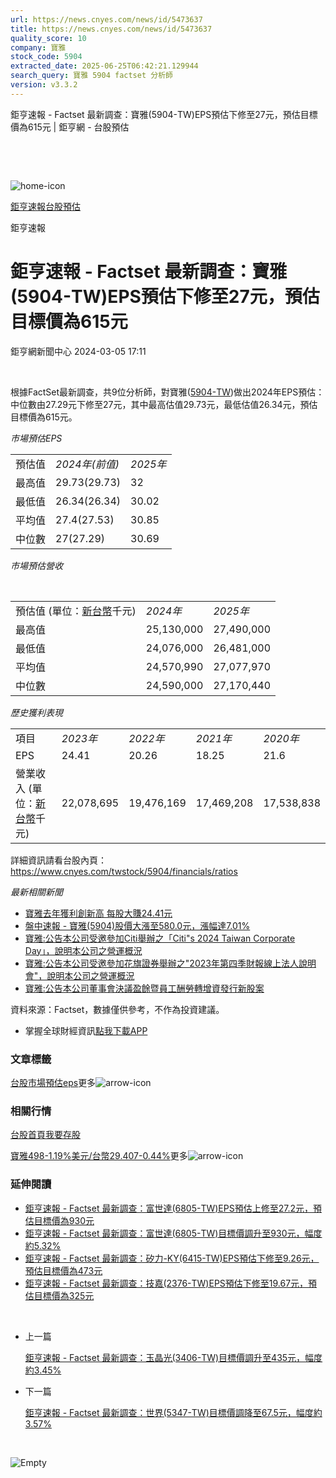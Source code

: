 ```yaml
---
url: https://news.cnyes.com/news/id/5473637
title: https://news.cnyes.com/news/id/5473637
quality_score: 10
company: 寶雅
stock_code: 5904
extracted_date: 2025-06-25T06:42:21.129944
search_query: 寶雅 5904 factset 分析師
version: v3.3.2
---
```


鉅亨速報 - Factset 最新調查：寶雅(5904-TW)EPS預估下修至27元，預估目標價為615元 | 鉅亨網 - 台股預估

‌

‌

![home-icon](/assets/icons/breadCrumb/symbol-icon-home.svg)

[鉅亨速報](/news/cat/anue_live)[台股預估](/news/cat/tw_forecast)

鉅亨速報

# 鉅亨速報 - Factset 最新調查：寶雅(5904-TW)EPS預估下修至27元，預估目標價為615元

鉅亨網新聞中心 2024-03-05 17:11

‌

根據FactSet最新調查，共9位分析師，對寶雅([5904-TW](https://www.cnyes.com/twstock/5904))做出2024年EPS預估：中位數由27.29元下修至27元，其中最高估值29.73元，最低估值26.34元，預估目標價為615元。

*市場預估EPS*

|  |  |  |
| --- | --- | --- |
| 預估值 | *2024年(前值)* | *2025年* |
| 最高值 | 29.73(29.73) | 32 |
| 最低值 | 26.34(26.34) | 30.02 |
| 平均值 | 27.4(27.53) | 30.85 |
| 中位數 | 27(27.29) | 30.69 |

*市場預估營收*

‌

|  |  |  |
| --- | --- | --- |
| 預估值 (單位：[新台幣](https://invest.cnyes.com/forex/detail/usdtwd)千元) | *2024年* | *2025年* |
| 最高值 | 25,130,000 | 27,490,000 |
| 最低值 | 24,076,000 | 26,481,000 |
| 平均值 | 24,570,990 | 27,077,970 |
| 中位數 | 24,590,000 | 27,170,440 |

*歷史獲利表現*

|  |  |  |  |  |
| --- | --- | --- | --- | --- |
| 項目 | *2023年* | *2022年* | *2021年* | *2020年* |
| EPS | 24.41 | 20.26 | 18.25 | 21.6 |
| 營業收入 (單位：[新台幣](https://invest.cnyes.com/forex/detail/usdtwd)千元) | 22,078,695 | 19,476,169 | 17,469,208 | 17,538,838 |

詳細資訊請看台股內頁：  
<https://www.cnyes.com/twstock/5904/financials/ratios>

*最新相關新聞*

* [寶雅去年獲利創新高 每股大賺24.41元](https://news.cnyes.com/news/id/5463696)
* [盤中速報 - 寶雅(5904)股價大漲至580.0元，漲幅達7.01%](https://news.cnyes.com/news/id/5411217)
* [寶雅:公告本公司受邀參加Citi舉辦之「Citi"s 2024 Taiwan Corporate Day」，說明本公司之營運概況](https://news.cnyes.com/news/id/5469797)
* [寶雅:公告本公司受邀參加花旗證券舉辦之"2023年第四季財報線上法人說明會"，說明本公司之營運概況](https://news.cnyes.com/news/id/5465112)
* [寶雅:公告本公司董事會決議盈餘暨員工酬勞轉增資發行新股案](https://news.cnyes.com/news/id/5463791)

資料來源：Factset，數據僅供參考，不作為投資建議。

* 掌握全球財經資訊[點我下載APP](http://www.cnyes.com/app/?utm_source=mweb&utm_medium=HamMenuBanner&utm_campaign=fixed&utm_content=entr)

### 文章標籤

[台股](https://news.cnyes.com/tag/台股 "台股")[市場預估](https://news.cnyes.com/tag/市場預估 "市場預估")[eps](https://news.cnyes.com/tag/eps "eps")更多![arrow-icon](/assets/icons/arrows/arrow-down.svg)

### 相關行情

[台股首頁](https://www.cnyes.com/twstock)[我要存股](https://supr.link/8OHaU)

[寶雅498-1.19%](https://www.cnyes.com/twstock/5904)[美元/台幣29.407-0.44%](https://invest.cnyes.com/forex/detail/USDTWD)更多![arrow-icon](/assets/icons/arrows/arrow-down.svg)

### 延伸閱讀

* [鉅亨速報 - Factset 最新調查：富世達(6805-TW)EPS預估上修至27.2元，預估目標價為930元](/news/id/6037443)
* [鉅亨速報 - Factset 最新調查：富世達(6805-TW)目標價調升至930元，幅度約5.32%](/news/id/6037441)
* [鉅亨速報 - Factset 最新調查：矽力-KY(6415-TW)EPS預估下修至9.26元，預估目標價為473元](/news/id/6036929)
* [鉅亨速報 - Factset 最新調查：技嘉(2376-TW)EPS預估下修至19.67元，預估目標價為325元](/news/id/6036928)

‌

* 上一篇

  [鉅亨速報 - Factset 最新調查：玉晶光(3406-TW)目標價調升至435元，幅度約3.45%](/news/id/5475650)
* 下一篇

  [鉅亨速報 - Factset 最新調查：世界(5347-TW)目標價調降至67.5元，幅度約3.57%](/news/id/5470846)

‌

![Empty](/assets/icons/skeleton/empty-image.svg)

‌